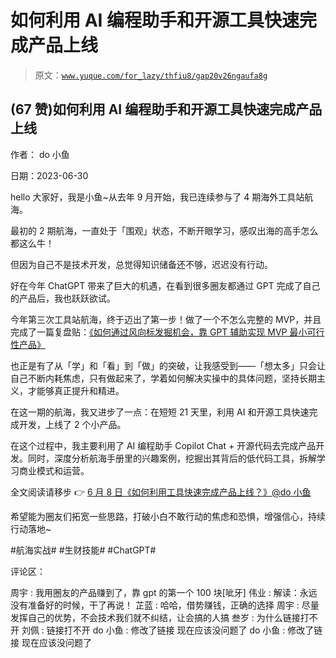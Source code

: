 # 如何利用 AI 编程助手和开源工具快速完成产品上线

> 原文：[`www.yuque.com/for_lazy/thfiu8/gap20v26ngaufa8g`](https://www.yuque.com/for_lazy/thfiu8/gap20v26ngaufa8g)



## (67 赞)如何利用 AI 编程助手和开源工具快速完成产品上线 

作者： do 小鱼 

日期：2023-06-30 

hello 大家好，我是小鱼~从去年 9 月开始，我已连续参与了 4 期海外工具站航海。 

最初的 2 期航海，一直处于「围观」状态，不断开眼学习，感叹出海的高手怎么都这么牛！ 

但因为自己不是技术开发，总觉得知识储备还不够，迟迟没有行动。 

好在今年 ChatGPT 带来了巨大的机遇，在看到很多圈友都通过 GPT 完成了自己的产品后，我也跃跃欲试。 

今年第三次工具站航海，终于迈出了第一步！做了一个不怎么完整的 MVP，并且完成了一篇复盘贴：[《如何通过风向标发掘机会，靠 GPT 辅助实现 MVP 最小可行性产品》](https://wx.zsxq.com/dweb2/index/topic_detail/814255541552442) 

也正是有了从「学」和「看」到「做」的突破，让我感受到——「想太多」只会让自己不断内耗焦虑，只有做起来了，学着如何解决实操中的具体问题，坚持长期主义，才能够真正提升和精进。 

在这一期的航海，我又进步了一点：在短短 21 天里，利用 AI 和开源工具快速完成开发，上线了 2 个小产品。 

在这个过程中，我主要利用了 AI 编程助手 Copilot Chat + 开源代码去完成产品开发。同时，深度分析航海手册里的兴趣案例，挖掘出其背后的低代码工具，拆解学习商业模式和运营。 

全文阅读请移步 👉 [6 月 8 日《如何利用工具快速完成产品上线？》@do 小鱼](https://u0ry0qxjdd.feishu.cn/docx/QZ3wddKaLoMP0kxcPuYcbwH6njd) 

希望能为圈友们拓宽一些思路，打破小白不敢行动的焦虑和恐惧，增强信心，持续行动落地~ 

#航海实战# #生财技能# #ChatGPT# 

评论区： 

周宇 : 我用圈友的产品赚到了，靠 gpt 的第一个 100 块[呲牙] 伟业 : 解读：永远没有准备好的时候，干了再说！ 芷蓝 : 哈哈，借势赚钱，正确的选择 周宇 : 尽量发挥自己的优势，不会技术我们就不纠结，让会搞的人搞 叁岁 : 为什么链接打不开 刘佩 : 链接打不开 do 小鱼 : 修改了链接 现在应该没问题了 do 小鱼 : 修改了链接 现在应该没问题了
